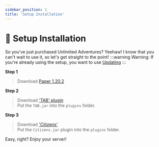 ```yaml
---
sidebar_position: 1
title: 'Setup Installation'
---
```



# :hatching_chick: Setup Installation

So you've just purchased Unlimited Adventures? Yeehaw! I know that you can't wait to use it, so let's get straight to the point!
:::warning
Warning: If you're already using the setup, you want to use [Updating](updating)
:::

**Step 1**

> Download [Paper 1.20.2](https://api.papermc.io/v2/projects/paper/versions/1.20.2/builds/318/downloads/paper-1.20.2-318.jar)

**Step 2**
> Download ['TAB' plugin](https://github.com/NEZNAMY/TAB/releases/download/4.0.9/TAB.v4.0.9.jar)\
> Put the `TAB.jar` into the `plugins` folder.

**Step 3**
> Download ['Citizens'](https://ci.citizensnpcs.co/job/Citizens2/3277/artifact/dist/target/Citizens-2.0.33-b3277.jar)\
> Put the `Citizens.jar` plugin into the `plugins` folder.


Easy, right? Enjoy your server!